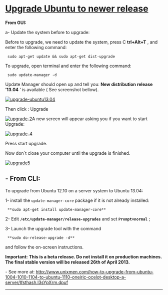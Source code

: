 # [Upgrade Ubuntu to newer release](http://www.unixmen.com/how-to-upgrade-from-ubuntu-1004-1010-1104-to-ubuntu-1110-oneiric-ocelot-desktop-a-server/)

**From GUI:**

a- Update the system before to upgrade:

Before to upgrade, we need to update the system, press C **trl+Alt+T** , and enter the following command:

     sudo apt-get update && sudo apt-get dist-upgrade

To upgrade, open terminal and enter the following command:


     sudo update-manager -d

Update Manager should open up and tell you: **New distribution release ’13.04** ‘ is available ( See screenshot bellow).

[![upgrade-ubuntu13.04](http://180016988.r.cdn77.net/wp-content/uploads/2011/09/upgrade-ubuntu13.04.png)](http://180016988.r.cdn77.net/wp-content/uploads/2011/09/upgrade-ubuntu13.04.png)

Then click : Upgrade

[![upgrade-2](http://180016988.r.cdn77.net/wp-content/uploads/2011/09/upgrade-2.png)](http://180016988.r.cdn77.net/wp-content/uploads/2011/09/upgrade-2.png)A new screen will appear asking you if you want to start Upgrade:

[![upgrade-4](http://180016988.r.cdn77.net/wp-content/uploads/2011/09/upgrade-4.png)](http://180016988.r.cdn77.net/wp-content/uploads/2011/09/upgrade-4.png)

Press start upgrade.

Now don`t close your computer until the upgrade is finished.

[![upgrade5](http://180016988.r.cdn77.net/wp-content/uploads/2011/09/upgrade5.png)](http://180016988.r.cdn77.net/wp-content/uploads/2011/09/upgrade5.png)

##  **\- From CLI:**

To upgrade from Ubuntu 12.10 on a server system to Ubuntu 13.04:

1- install the `update-manager-core` package if it is not already installed:


     **sudo apt-get install update-manager-core**

2- Edit **`/etc/update-manager/release-upgrades`** and set **`Prompt=normal`** ;

3- Launch the upgrade tool with the command


     **sudo do-release-upgrade -d**

and follow the on-screen instructions.

 **Important:** **This is a beta release. Do not install it on production machines. The final stable version will be released 26th of April 2013.**

\- See more at: http://www.unixmen.com/how-to-upgrade-from-ubuntu-1004-1010-1104-to-ubuntu-1110-oneiric-ocelot-desktop-a-server/#sthash.l3sYpXrm.dpuf

---
